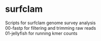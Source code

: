 # surfclam
Scripts for surfclam genome survey analysis  
00-fastp for filtering and trimming raw reads  
01-jellyfish for running kmer counts  
